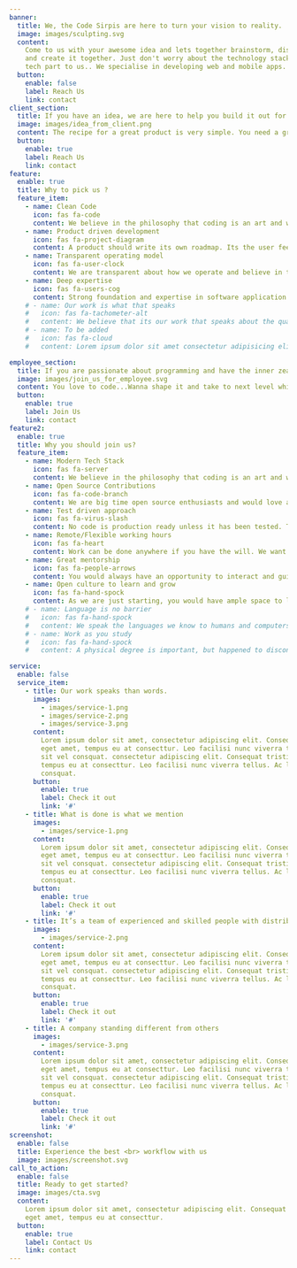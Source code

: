```yaml
---
banner:
  title: We, the Code Sirpis are here to turn your vision to reality.
  image: images/sculpting.svg
  content:
    Come to us with your awesome idea and lets together brainstorm, discuss
    and create it together. Just don't worry about the technology stack. Leave the
    tech part to us.. We specialise in developing web and mobile apps.
  button:
    enable: false
    label: Reach Us
    link: contact
client_section:
  title: If you have an idea, we are here to help you build it out for you.
  image: images/idea_from_client.png
  content: The recipe for a great product is very simple. You need a great team and a good idea.You just have to come up with an idea, and we are going to back you with the technology expertise. Great teams can build great products.
  button:
    enable: true
    label: Reach Us
    link: contact
feature:
  enable: true
  title: Why to pick us ?
  feature_item:
    - name: Clean Code
      icon: fas fa-code
      content: We believe in the philosophy that coding is an art and we akin coding to poetry. Beautifyl to read and understand.
    - name: Product driven development
      icon: fas fa-project-diagram
      content: A product should write its own roadmap. Its the user feedback that determines the features of the product.
    - name: Transparent operating model
      icon: fas fa-user-clock
      content: We are transparent about how we operate and believe in transparency and trust when we work from different parts of the world.
    - name: Deep expertise
      icon: fas fa-users-cog
      content: Strong foundation and expertise in software application development is what we bring to the table.
    # - name: Our work is what that speaks
    #   icon: fas fa-tachometer-alt
    #   content: We believe that its our work that speaks about the quality we offer you.
    # - name: To be added
    #   icon: fas fa-cloud
    #   content: Lorem ipsum dolor sit amet consectetur adipisicing elit quam nihil

employee_section:
  title: If you are passionate about programming and have the inner zeal to keep learning, come and join our team.
  image: images/join_us_for_employee.svg
  content: You love to code...Wanna shape it and take to next level while having fun..Come on lets work together..join us.
  button:
    enable: true
    label: Join Us
    link: contact
feature2:
  enable: true
  title: Why you should join us?
  feature_item:
    - name: Modern Tech Stack
      icon: fas fa-server
      content: We believe in the philosophy that coding is an art and we akin coding to poetry. Beautifully crafted code to read and understand.
    - name: Open Source Contributions
      icon: fas fa-code-branch
      content: We are big time open source enthusiasts and would love and encourage our team to contribute to Open Source development. Its our way to give back to the community.
    - name: Test driven approach
      icon: fas fa-virus-slash
      content: No code is production ready unless it has been tested. To sleep better, you should have tests. We follow a minimal test driven approach to our development.
    - name: Remote/Flexible working hours
      icon: fas fa-heart
      content: Work can be done anywhere if you have the will. We want to promote a culture where its not just work that drives us but believe there is more to life than just work.
    - name: Great mentorship
      icon: fas fa-people-arrows
      content: You would always have an opportunity to interact and guided by with best of minds. You learn from the people around you and in turn share your experience to others.
    - name: Open culture to learn and grow
      icon: fas fa-hand-spock
      content: As we are just starting, you would have ample space to learn and grow together not only tech but also in lot of areas.
    # - name: Language is no barrier
    #   icon: fas fa-hand-spock
    #   content: We speak the languages we know to humans and computers.English is a common language of communication across the world and to computers.If you are open about getting better at your language skills, we are open to support you in that.
    # - name: Work as you study
    #   icon: fas fa-hand-spock
    #   content: A physical degree is important, but happened to discontinue for unavoidable reasons but passionate about coding? We could help you if you fit into our requirements.

service:
  enable: false
  service_item:
    - title: Our work speaks than words.
      images:
        - images/service-1.png
        - images/service-2.png
        - images/service-3.png
      content:
        Lorem ipsum dolor sit amet, consectetur adipiscing elit. Consequat tristique
        eget amet, tempus eu at consecttur. Leo facilisi nunc viverra tellus. Ac laoreet
        sit vel consquat. consectetur adipiscing elit. Consequat tristique eget amet,
        tempus eu at consecttur. Leo facilisi nunc viverra tellus. Ac laoreet sit vel
        consquat.
      button:
        enable: true
        label: Check it out
        link: '#'
    - title: What is done is what we mention
      images:
        - images/service-1.png
      content:
        Lorem ipsum dolor sit amet, consectetur adipiscing elit. Consequat tristique
        eget amet, tempus eu at consecttur. Leo facilisi nunc viverra tellus. Ac laoreet
        sit vel consquat. consectetur adipiscing elit. Consequat tristique eget amet,
        tempus eu at consecttur. Leo facilisi nunc viverra tellus. Ac laoreet sit vel
        consquat.
      button:
        enable: true
        label: Check it out
        link: '#'
    - title: It’s a team of experienced and skilled people with distributions
      images:
        - images/service-2.png
      content:
        Lorem ipsum dolor sit amet, consectetur adipiscing elit. Consequat tristique
        eget amet, tempus eu at consecttur. Leo facilisi nunc viverra tellus. Ac laoreet
        sit vel consquat. consectetur adipiscing elit. Consequat tristique eget amet,
        tempus eu at consecttur. Leo facilisi nunc viverra tellus. Ac laoreet sit vel
        consquat.
      button:
        enable: true
        label: Check it out
        link: '#'
    - title: A company standing different from others
      images:
        - images/service-3.png
      content:
        Lorem ipsum dolor sit amet, consectetur adipiscing elit. Consequat tristique
        eget amet, tempus eu at consecttur. Leo facilisi nunc viverra tellus. Ac laoreet
        sit vel consquat. consectetur adipiscing elit. Consequat tristique eget amet,
        tempus eu at consecttur. Leo facilisi nunc viverra tellus. Ac laoreet sit vel
        consquat.
      button:
        enable: true
        label: Check it out
        link: '#'
screenshot:
  enable: false
  title: Experience the best <br> workflow with us
  image: images/screenshot.svg
call_to_action:
  enable: false
  title: Ready to get started?
  image: images/cta.svg
  content:
    Lorem ipsum dolor sit amet, consectetur adipiscing elit. Consequat tristique
    eget amet, tempus eu at consecttur.
  button:
    enable: true
    label: Contact Us
    link: contact
---
```

